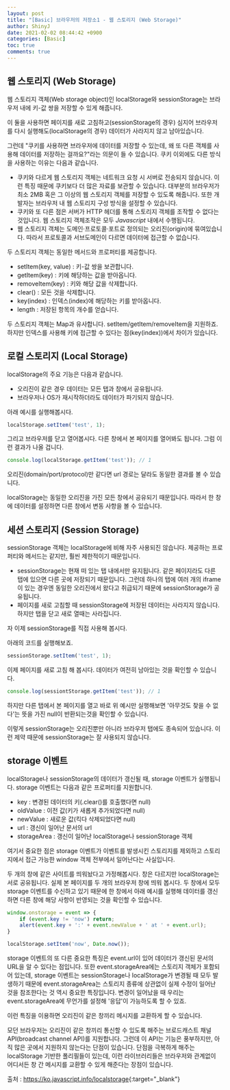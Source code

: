 ```yaml
---
layout: post
title: "[Basic] 브라우저의 저장소1 - 웹 스토리지 (Web Storage)"
author: ShinyJ
date: 2021-02-02 08:44:42 +0900
categories: [Basic]
toc: true
comments: true
---
```


## 웹 스토리지 (Web Storage)

웹 스토리지 객체(Web storage object)인 localStorage와 sessionStorage는 브라우저 내에 키-값 쌍을 저장할 수 있게 해줍니다.

이 둘을 사용하면 페이지를 새로 고침하고(sessionStorage의 경우) 심지어 브라우저를 다시 실행해도(localStorage의 경우) 데이터가 사라지지 않고 남아있습니다.

그런데 "쿠키를 사용하면 브라우저에 데이터를 저장할 수 있는데, 왜 또 다른 객체를 사용해 데이터를 저장하는 걸까요?"라는 의문이 들 수 있습니다. 쿠키 이외에도 다른 방식을 사용하는 이유는 다음과 같습니다.

- 쿠키와 다르게 웹 스토리지 객체는 네트워크 요청 시 서버로 전송되지 않습니다. 이런 특징 때문에 쿠키보다 더 많은 자료를 보관할 수 있습니다. 대부분의 브라우저가 최소 2MB 혹은 그 이상의 웹 스토리지 객체를 저장할 수 있도록 해줍니다. 또한 개발자는 브라우저 내 웹 스토리지 구성 방식을 설정할 수 있습니다.
- 쿠키와 또 다른 점은 서버가 HTTP 헤더를 통해 스토리지 객체를 조작할 수 없다는 것입니다. 웹 스토리지 객체조작은 모두 *Javascript* 내에서 수행됩니다.
- 웹 스토리지 객체는 도메인·프로토콜·포트로 정의되는 오리진(origin)에 묶여있습니다. 따라서 프로토콜과 서브도메인이 다르면 데이터에 접근할 수 없습니다.

두 스토리지 객체는 동일한 메서드와 프로퍼티를 제공합니다.

- setItem(key, value) : 키-값 쌍을 보관합니다.
- getItem(key) : 키에 해당하는 값을 받아옵니다.
- removeItem(key) : 키와 해당 값을 삭제합니다.
- clear() : 모든 것을 삭제합니다.
- key(index) : 인덱스(index)에 해당하는 키를 받아옵니다.
- length : 저장된 항목의 개수를 얻습니다.

두 스토리지 객체는 Map과 유사합니다. setItem/getItem/removeItem을 지원하죠. 하지만 인덱스를 사용해 키에 접근할 수 있다는 점(key(index))에서 차이가 있습니다.

## 로컬 스토리지 (Local Storage)

localStorage의 주요 기능은 다음과 같습니다.

- 오리진이 같은 경우 데이터는 모든 탭과 창에서 공유됩니다.
- 브라우저나 OS가 재시작하더라도 데이터가 파기되지 않습니다.

아래 예시를 실행해봅시다.

```js
localStorage.setItem('test', 1);
```

그리고 브라우저를 닫고 열어봅시다. 다른 창에서 본 페이지를 열어봐도 됩니다. 그럼 이런 결과가 나올 겁니다.

```js
console.log(localStorage.getItem('test')); // 1
```

오리진(domain/port/protocol)만 같다면 url 경로는 달라도 동일한 결과를 볼 수 있습니다.

localStorage는 동일한 오리진을 가진 모든 창에서 공유되기 때문입니다. 따라서 한 창에 데이터를 설정하면 다른 창에서 변동 사항을 볼 수 있습니다.

## 세션 스토리지 (Session Storage)

sessionStorage 객체는 localStorage에 비해 자주 사용되진 않습니다.
제공하는 프로퍼티와 메서드는 같지만, 훨씬 제한적이기 때문입니다.

- sessionStorage는 현재 떠 있는 탭 내에서만 유지됩니다. 같은 페이지라도 다른 탭에 있으면 다른 곳에 저장되기 때문입니다. 그런데 하나의 탭에 여러 개의 iframe이 있는 경우엔 동일한 오리진에서 왔다고 취급되기 때문에 sessionStorage가 공유됩니다.
- 페이지를 새로 고침할 때 sessionStorage에 저장된 데이터는 사라지지 않습니다. 하지만 탭을 닫고 새로 열때는 사라집니다.

자 이제 sessionStorage를 직접 사용해 봅시다.

아래의 코드를 실행해보죠.

```js
sessionStorage.setItem('test', 1);
```

이제 페이지를 새로 고침 해 봅시다. 데이터가 여전히 남아있는 것을 확인할 수 있습니다.

```js
console.log(sessiontStorage.getItem('test')); // 1
```

하지만 다른 탭에서 본 페이지를 열고 바로 위 예시만 실행해보면 '아무것도 찾을 수 없다'는 뜻을 가진 null이 반환되는것을 확인할 수 있습니다.

이렇게 sessionStorage는 오리진뿐만 아니라 브라우저 탭에도 종속되어 있습니다. 이런 제약 때문에 sessionStorage는 잘 사용되지 않습니다.

## storage 이벤트

localStorage나 sessionStorage의 데이터가 갱신될 때, storage 이벤트가 실행됩니다. storage 이벤트는 다음과 같은 프로퍼티를 지원합니다.

- key : 변경된 데이터의 키(.clear()를 호출했다면 null)
- oldValue : 이전 값(키가 새롭게 추가되었다면 null)
- newValue : 새로운 값(킥다 삭제되었다면 null)
- url : 갱신이 일어난 문서의 url
- storageArea : 갱신이 일어난 localStorage나 sessionStorage 객체

여기서 중요한 점은 storage 이벤트가 이벤트를 발생시킨 스토리지를 제외하고 스토리지에서 접근 가능한 window 객체 전부에서 일어난다는 사실입니다.

두 개의 창에 같은 사이트를 띄워놨다고 가정해봅시다. 창은 다르지만 localStorage는 서로 공유됩니다.
실제 본 페이지를 두 개의 브라우저 창에 띄워 봅시다.
두 창에서 모두 storage 이벤트를 수신하고 있기 때문에 한 창에서 아래 예시를 실행해 데이터를 갱신하면 다른 창에 해당 사항이 반영되는 것을 확인할 수 있습니다.

```js
window.onstorage = event => {
    if (event.key != 'now') return;
    alert(event.key + ':' + event.newValue + ' at ' + event.url);
}

localStorage.setItem('now', Date.now());
```

storage 이벤트의 또 다른 중요한 특징은 event.url이 있어 데이터가 갱신된 문서의 URL을 알 수 있다는 점입니다.
또한 event.storageArea에는 스토리지 객체가 포함되어 있는데, storage 이벤트는 sessionStorage나 localStorage가 변경될 때 모두 발생하기 때문에 event.storageArea는 스토리지 종류에 상관없이 실제 수정이 일어난 것을 참조한다는 것 역시 중요한 특징입니다. 변경이 일어났을 때 우리는 event.storageArea에 무언가를 설정해 '응답'이 가능하도록 할 수 있죠.

이런 특징을 이용하면 오리진이 같은 창끼리 메시지를 교환하게 할 수 있습니다.

모던 브라우저는 오리진이 같은 창끼리 통신할 수 있도록 해주는 브로드캐스트 채널 API(broadcast channel API)를 지원합니다. 그런데 이 API는 기능은 풍부하지만, 아직 많은 곳에서 지원하지 않는다는 단점이 있습니다. 단점을 극복하게 해주는 localStorage 기반한 폴리필들이 있는데, 이런 라이브러리들은 브라우저와 관계없이 어디서든 창 간 메시지를 교환할 수 있게 해준다는 장점이 있습니다.

출처 : <https://ko.javascript.info/localstorage>{:target="_blank"}